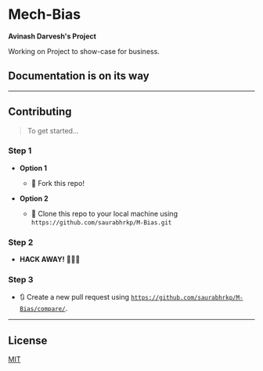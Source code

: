 # Mech-Bias

**Avinash Darvesh's Project**

Working on Project to show-case for business.

## Documentation is on its way

---

## Contributing

> To get started...

### Step 1

- **Option 1**
    - 🍴 Fork this repo!

- **Option 2**
    - 👯 Clone this repo to your local machine using `https://github.com/saurabhrkp/M-Bias.git`

### Step 2

- **HACK AWAY!** 🔨🔨🔨

### Step 3

- 🔃 Create a new pull request using <a href="https://github.com/saurabhrkp/M-Bias/compare/" target="_blank">`https://github.com/saurabhrkp/M-Bias/compare/`</a>.

---

## License
[MIT](https://choosealicense.com/licenses/mit/)